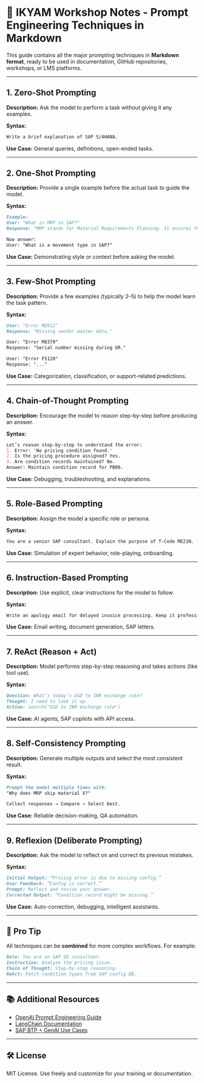 # 🧠 IKYAM Workshop Notes - Prompt Engineering Techniques in Markdown

This guide contains all the major prompting techniques in **Markdown format**, ready to be used in documentation, GitHub repositories, workshops, or LMS platforms.

---

## 1. Zero-Shot Prompting

**Description:**
Ask the model to perform a task without giving it any examples.

**Syntax:**

```markdown
Write a brief explanation of SAP S/4HANA.
```

**Use Case:** General queries, definitions, open-ended tasks.

---

## 2. One-Shot Prompting

**Description:**
Provide a single example before the actual task to guide the model.

**Syntax:**

```markdown
Example:
User: "What is MRP in SAP?"
Response: "MRP stands for Material Requirements Planning. It ensures that materials are available for production."

Now answer:
User: "What is a movement type in SAP?"
```

**Use Case:** Demonstrating style or context before asking the model.

---

## 3. Few-Shot Prompting

**Description:**
Provide a few examples (typically 2–5) to help the model learn the task pattern.

**Syntax:**

```markdown
User: "Error ME012"
Response: "Missing vendor master data."

User: "Error M8379"
Response: "Serial number missing during GR."

User: "Error F5120"
Response: "..."
```

**Use Case:** Categorization, classification, or support-related predictions.

---

## 4. Chain-of-Thought Prompting

**Description:**
Encourage the model to reason step-by-step before producing an answer.

**Syntax:**

```markdown
Let’s reason step-by-step to understand the error:
1. Error: 'No pricing condition found.'
2. Is the pricing procedure assigned? Yes.
3. Are condition records maintained? No.
Answer: Maintain condition record for PB00.
```

**Use Case:** Debugging, troubleshooting, and explanations.

---

## 5. Role-Based Prompting

**Description:**
Assign the model a specific role or persona.

**Syntax:**

```markdown
You are a senior SAP consultant. Explain the purpose of T-Code ME21N.
```

**Use Case:** Simulation of expert behavior, role-playing, onboarding.

---

## 6. Instruction-Based Prompting

**Description:**
Use explicit, clear instructions for the model to follow.

**Syntax:**

```markdown
Write an apology email for delayed invoice processing. Keep it professional, under 100 words.
```

**Use Case:** Email writing, document generation, SAP letters.

---

## 7. ReAct (Reason + Act)

**Description:**
Model performs step-by-step reasoning and takes actions (like tool use).

**Syntax:**

```markdown
Question: What’s today’s USD to INR exchange rate?
Thought: I need to look it up.
Action: search("USD to INR exchange rate")
```

**Use Case:** AI agents, SAP copilots with API access.

---

## 8. Self-Consistency Prompting

**Description:**
Generate multiple outputs and select the most consistent result.

**Syntax:**

```markdown
Prompt the model multiple times with:
"Why does MRP skip material X?"

Collect responses → Compare → Select best.
```

**Use Case:** Reliable decision-making, QA automation.

---

## 9. Reflexion (Deliberate Prompting)

**Description:**
Ask the model to reflect on and correct its previous mistakes.

**Syntax:**

```markdown
Initial Output: “Pricing error is due to missing config.”
User Feedback: “Config is correct.”
Prompt: Reflect and revise your answer.
Corrected Output: “Condition record might be missing.”
```

**Use Case:** Auto-correction, debugging, intelligent assistants.

---

## 📌 Pro Tip

All techniques can be **combined** for more complex workflows. For example:

```markdown
Role: You are an SAP SD consultant.
Instruction: Analyze the pricing issue.
Chain of Thought: Step-by-step reasoning.
ReAct: Fetch condition types from SAP config DB.
```

---

## 📚 Additional Resources

* [OpenAI Prompt Engineering Guide](https://platform.openai.com/docs/guides/gpt)
* [LangChain Documentation](https://docs.langchain.com/)
* [SAP BTP + GenAI Use Cases](https://community.sap.com/topics/generative-ai)

---

## 🛠️ License

MIT License. Use freely and customize for your training or documentation.
